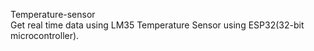 Temperature-sensor <br>
Get real time data using LM35 Temperature Sensor 
using ESP32(32-bit microcontroller).

